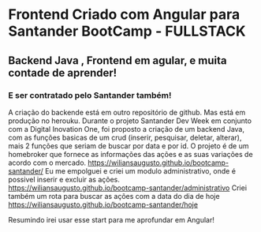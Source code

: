 # Frontend Criado com Angular para Santander BootCamp - FULLSTACK
## Backend Java , Frontend em agular, e muita contade de aprender!
### E ser contratado pelo Santander também!

A criação do backende está em outro repositório de github. Mas está em produção no herouku.
Durante o projeto Santander Dev Week em conjunto com a Digital Inovation One, foi proposto a criação de um backend Java, com as funções basicas de um crud (inserir, pesquisar, deletar, alterar), mais 2 funções que seriam de buscar por data e por id.
O projeto é de um homebroker que fornece as informações das ações e as suas variações de acordo com o mercado.
https://wiliansaugusto.github.io/bootcamp-santander/
Eu me empolguei e criei um modulo administrativo, onde é possivel inserir e excluir as ações.
https://wiliansaugusto.github.io/bootcamp-santander/administrativo
Criei também um rota para buscar as ações com a data do dia de hoje
https://wiliansaugusto.github.io/bootcamp-santander/hoje

Resumindo irei usar esse start para me aprofundar em Angular! 
